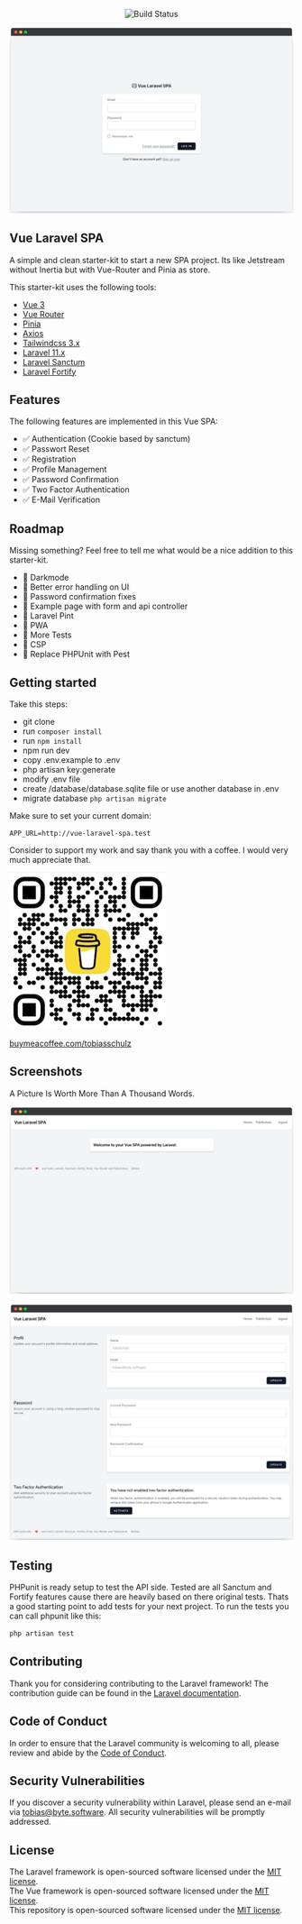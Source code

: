 <p align="center">
    <img src="https://app.chipperci.com/projects/6fad1690-acea-4dbd-b83c-20d34e4b8737/status/master" alt="Build Status">
</p>

![art/screenshot-login.png](art/screenshot-login.png)

## Vue Laravel SPA

A simple and clean starter-kit to start a new SPA project. Its like Jetstream without Inertia but with Vue-Router and Pinia as store. 

This starter-kit uses the following tools:

- [Vue 3](https://github.com/vuejs/vue)
- [Vue Router](https://router.vuejs.org/)
- [Pinia](https://pinia.vuejs.org/)
- [Axios](https://axios-http.com/docs/intro)
- [Tailwindcss 3.x](https://tailwindcss.com/)
- [Laravel 11.x](https://laravel.com/docs/11.x)
- [Laravel Sanctum](https://laravel.com/docs/11.x/sanctum)
- [Laravel Fortify](https://laravel.com/docs/11.x/fortify)

## Features

The following features are implemented in this Vue SPA:

- ✅ Authentication (Cookie based by sanctum)
- ✅ Passwort Reset
- ✅ Registration
- ✅ Profile Management
- ✅ Password Confirmation
- ✅ Two Factor Authentication
- ✅ E-Mail Verification

## Roadmap

Missing something? Feel free to tell me what would be a nice addition to this starter-kit.

- 🔘 Darkmode
- 🔘 Better error handling on UI
- 🔘 Password confirmation fixes
- 🔘 Example page with form and api controller
- 🔘 Laravel Pint
- 🔘 PWA
- 🔘 More Tests
- 🔘 CSP
- 🔘 Replace PHPUnit with Pest

## Getting started

Take this steps:

- git clone
- run `composer install`
- run `npm install`
- npm run dev
- copy .env.example to .env
- php artisan key:generate
- modify .env file
- create /database/database.sqlite file or use another database in .env
- migrate database `php artisan migrate`

Make sure to set your current domain:

```
APP_URL=http://vue-laravel-spa.test
```

Consider to support my work and say thank you with a coffee. I would very much appreciate that. 

![art/bmc_qr.jpg](art/bmc_qr.jpg)

[buymeacoffee.com/tobiasschulz](https://www.buymeacoffee.com/tobiasschulz)

## Screenshots

A Picture Is Worth More Than A Thousand Words.

![art/screenshot-home.png](art/screenshot-home.png)

![art/screenshot-settings.png](art/screenshot-settings.png)

## Testing

PHPunit is ready setup to test the API side. Tested are all Sanctum and Fortify features cause there are heavily based on there original tests. Thats a good starting point to add tests for your next project. To run the tests you can call phpunit like this:

```bash
php artisan test
```

## Contributing

Thank you for considering contributing to the Laravel framework! The contribution guide can be found in the [Laravel documentation](https://laravel.com/docs/contributions).

## Code of Conduct

In order to ensure that the Laravel community is welcoming to all, please review and abide by the [Code of Conduct](https://laravel.com/docs/contributions#code-of-conduct).

## Security Vulnerabilities

If you discover a security vulnerability within Laravel, please send an e-mail via [tobias@byte.software](mailto:tobias@byte.software). All security vulnerabilities will be promptly addressed.

## License

The Laravel framework is open-sourced software licensed under the [MIT license](https://opensource.org/licenses/MIT).    
The Vue framework is open-sourced software licensed under the [MIT license](https://opensource.org/licenses/MIT).    
This repository is open-sourced software licensed under the [MIT license](https://opensource.org/licenses/MIT).    
